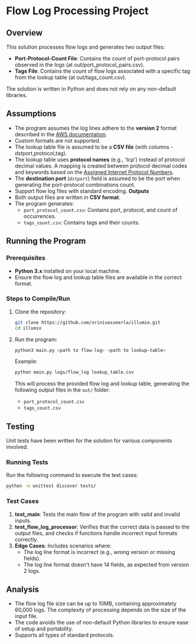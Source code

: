 # Flow Log Processing Project

## Overview

This solution processes flow logs and generates two output files: 
- **Port-Protocol-Count File**: Contains the count of port-protocol pairs observed in the logs (at out/port_protocol_pairs.csv).
- **Tags File**: Contains the count of flow logs associated with a specific tag from the lookup table (at out/tags_count.csv).

The solution is written in Python and does not rely on any non-default libraries.
## Assumptions 
   - The program assumes the log lines adhere to the **version 2** format described in the [AWS documentation](https://docs.aws.amazon.com/vpc/latest/userguide/flow-log-records.html).
   - Custom formats are not supported.
   - The lookup table file is assumed to be a **CSV file** (with columns - dstport,protocol,tag).
   - The lookup table uses **protocol names** (e.g., 'tcp') instead of protocol decimal values. A mapping is created between protocol decimal codes and keywords based on the [Assigned Internet Protocol Numbers](https://www.iana.org/assignments/protocol-numbers/protocol-numbers.xhtml).
   - The **destination port** (`dstport`) field is assumed to be the port when generating the port-protocol combinations count.
   - Support flow log files with standard encoding.
  **Outputs**
   - Both output files are written in **CSV format**.
   - The program generates:
     - `port_protocol_count.csv`: Contains port, protocol, and count of occurrences.
     - `tags_count.csv`: Contains tags and their counts.

## Running the Program

### Prerequisites
- **Python 3.x** installed on your local machine.
- Ensure the flow log and lookup table files are available in the correct format.

### Steps to Compile/Run

1. Clone the repository:
   ```bash
   git clone https://github.com/srinivasveerla/illumio.git
   cd illumio
   ```

2. Run the program:
   ```bash
   python3 main.py <path to flow-log> <path to lookup-table>
   ```

   Example:
   ```bash
   python main.py logs/flow_log lookup_table.csv
   ```

   This will process the provided flow log and lookup table, generating the following output files in the `out/` folder:
   - `port_protocol_count.csv`
   - `tags_count.csv`

## Testing

Unit tests have been written for the solution for various components involved.

### Running Tests
Run the following command to execute the test cases:
```bash
python -m unittest discover tests/
```

### Test Cases
1. **test_main**: Tests the main flow of the program with valid and invalid inputs.
2. **test_flow_log_processor**: Verifies that the correct data is passed to the output files, and checks if functions handle incorrect input formats correctly.
3. **Edge Cases**: Includes scenarios where:
   - The log line format is incorrect (e.g., wrong version or missing fields).
   - The log line format doesn't have 14 fields, as expected from version 2 logs.

## Analysis
- The flow log file size can be up to 10MB, containing approximately 60,000 logs. The complexity of processing depends on the size of the input file.
- The code avoids the use of non-default Python libraries to ensure ease of setup and portability.
- Supports all types of standard protocols.
  
